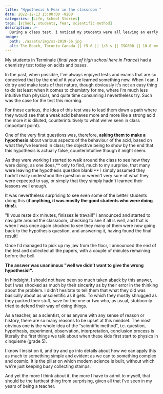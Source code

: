 ```yaml
---
title: "Hypothesis & Fear in the classroom "
date: 2022-12-13 15:00:00 -0200
categories: [Life, School Stories]
tags: [school, students, fear, scientific method] 
description: >-
  During a class test, i noticed my students were all leaving an early question wherein they were to make a hypothesis blank. 
image: 
  path: ./assets/img/sz-2019-56.jpg
  alt: The Beach, Toronto Canada || f5.6 || 1/8 s || ISO800 || 10.0 mm || NIKON D7200
---
```

My students in Terminale (*final year of high school here in France*) had a chemistry test today on acids and bases.

In the past, when possible, I've always enjoyed tests and exams that are so conceived that by the end of it you've learned something new. When I can, I do try and make tests of that nature, though obviously it's not an easy thing to do (at least when it comes to chemistry for me, where I'm much less intuitive than physics), and quite time consuming.I nevertheless try. Such was the case for the test this morning. 

For those curious, the idea of this test was to lead them down a path where they would see that a weak acid behaves more and more like a strong acid the more it is diluted, counterintuitively to what we've seen in class (important point).

One of the very first questions was, therefore, **asking them to make a hypothesis** about various aspects of the behaviour of the acid, based on what they've learned in class; the objective being to show by the end that this hypothesis is actually false, counterintuitive though it might seem.

As they were working I started to walk around the class to see how they were doing, as one does,** only to find, much to my surprise, that many were leaving the hypothesis question blank!** I simply assumed they hadn't really understood the question or weren't very sure of what they were expected to say, or simply that they simply hadn't learned their lessons well enough.

It was nevertheless surprising to see even some of the better students doing this (**if anything, it was mostly the good students who were doing this!**).

"Il vous reste dix minutes, finissez le travail!" I announced and started to navigate around the classroom, checking to see if all is well, and that is when I was once again shocked to see they many of them were now going back to the hypothesis question, and answering it, having found the final result!

Once I'd managed to pick up my jaw from the floor, I announced the end of the test and collected all the papers, with a couple of minutes remaining before the bell.

**The answer was unanimous "well we didn’t want to give the wrong hypothesis!".** 

In hindsight, I should not have been so much taken aback by this answer, but I was shocked as much by their sincerity as by their error in the thinking about the problem. I didn’t hesitate to tell them that what they did was basically about as unscientific as it gets. To which they mostly shrugged as they packed their stuff, save for the one or two who, as usual, stubbornly tried to defend their way of doing things.

As a teacher, as a scientist, or as anyone with any sense of reason or history, there are so many reasons to be upset at this mindset. The most obvious one is the whole idea of the "scientific method", i.e. question, hypothesis, experiment, observation, interpretation, conclusion process is literally the first things we talk about when these kids first start to physics in cinquieme (grade 5).

I know I insist on it, and try and go into details about how we can apply this as much to something simple and evident as we can to something complex and cosmic. It is the pillar on which modern science is built, without which we're just keeping busy collecting stamps.

And yet the more I think about it, the more I have to admit to myself, that should be the farthest thing from surprising, given all that I've seen in my years of being a teacher.



